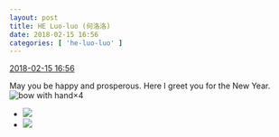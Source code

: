 ```yaml
---
layout: post
title: HE Luo-luo (何洛洛)
date: 2018-02-15 16:56
categories: [ 'he-luo-luo' ]
---
```


<div class="weibo-info">
  <a href="https://weibo.com/6117570574/G3f96sDhy">2018-02-15 16:56</a>
</div>

May you be happy and prosperous. Here I greet you for the New Year. ![bow with hand](https://img.t.sinajs.cn/t4/appstyle/expression/ext/normal/06/zuoyi_org.gif)×4

<!-- more -->

<ul class="weibo-pic-list-1">
  <li class="weibo-pic">
    <a href="https://wx1.sinaimg.cn/mw690/006G0Hz8ly1foh8dq9htsj31ww2pf7wh.jpg"><img src="https://wx1.sinaimg.cn/thumb150/006G0Hz8ly1foh8dq9htsj31ww2pf7wh.jpg"/></a>
  </li>
  <li class="weibo-pic">
    <a href="https://wx1.sinaimg.cn/mw690/006G0Hz8ly1foh8dn4me4j31ww2pfb29.jpg"><img src="https://wx1.sinaimg.cn/thumb150/006G0Hz8ly1foh8dn4me4j31ww2pfb29.jpg"/></a>
  </li>
</ul>
